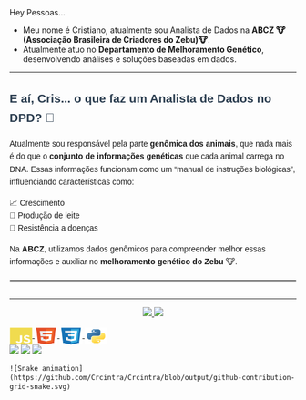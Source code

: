 <div>
  Hey Pessoas...

- Meu nome é Cristiano, atualmente sou Analista de Dados na **ABCZ 🐮(Associação Brasileira de Criadores do Zebu)🐮**.
- Atualmente atuo no **Departamento de Melhoramento Genético**, desenvolvendo análises e soluções baseadas em dados.
</div>
<hr>  

<div>
<section style="margin-bottom: 30px; font-family: Arial, sans-serif; line-height: 1.6;">
  <h2 style="color: #2c3e50;">E aí, Cris... o que faz um Analista de Dados no DPD? 🤔</h2>
  
  <p>
    Atualmente sou responsável pela parte <strong>genômica dos animais</strong>, que nada mais é do que o 
    <strong>conjunto de informações genéticas</strong> que cada animal carrega no DNA. 
    Essas informações funcionam como um “manual de instruções biológicas”, influenciando características como:
  </p>

  <ul style="list-style-type: none; padding-left: 0;">
    <li>📈 Crescimento</li>
    <li>🥛 Produção de leite</li>
    <li>💪 Resistência a doenças</li>
  </ul>

  <p>
    Na <strong>ABCZ</strong>, utilizamos dados genômicos para compreender melhor essas informações e 
    auxiliar no <strong>melhoramento genético do Zebu</strong> 🐮.
  </p>

  <hr style="margin-top: 20px; border: 1px solid #ccc;">
</section>

</div>
<hr>
  
<div align="center">
  <a href="https://github.com/Crcintra">
  <img height="180em" src="https://github-readme-stats.vercel.app/api?username=Crcintra&show_icons=true&theme=dark&include_all_commits=true&count_private=true"/>
  <img height="180em" src="https://github-readme-stats.vercel.app/api/top-langs/?username=Crcintra&layout=compact&langs_count=16&theme=dark"/>
 </div>
  
  <div style="display: inline_block"><br>
    <img align="center" alt="Cristiano-Js" height="30" width="40" src="https://raw.githubusercontent.com/devicons/devicon/master/icons/javascript/javascript-plain.svg">
    <img align="center" alt="Cristiano-HTML" height="30" width="40" src="https://raw.githubusercontent.com/devicons/devicon/master/icons/html5/html5-original.svg">
    <img align="center" alt="Cristiano-CSS" height="30" width="40" src="https://raw.githubusercontent.com/devicons/devicon/master/icons/css3/css3-original.svg">
    <img align="center" alt="Cristiano-Python" height="30" width="40" src="https://raw.githubusercontent.com/devicons/devicon/master/icons/python/python-original.svg">
  </div>
  
  <div>
    <a href="https://instagram.com/cristiano.cintra"><img src="https://img.shields.io/badge/-Instagram-%23E4405F?style=for-the-badge&logo=instagram&logoColor=white" target="_blank"></a>
    <a href = "mailto:contatoribeirocristiano88@gmail.com"><img src="https://img.shields.io/badge/-Gmail-%23333?style=for-the-badge&logo=gmail&logoColor=white" target="_blank"></a>
    <a href="https://www.linkedin.com/in/cristianocintra/" target="_blank"><img src="https://img.shields.io/badge/-LinkedIn-%230077B5?style=for-the-badge&logo=linkedin&logoColor=white" target="_blank"></a> 
    
    ![Snake animation](https://github.com/Crcintra/Crcintra/blob/output/github-contribution-grid-snake.svg)
    
      
</div>

    
    

